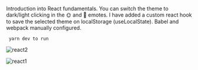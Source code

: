  

Introduction into React fundamentals. You can switch the theme to dark/light clicking in the 🌞 and 🌚 emotes. I have added a custom react hook to save the selected theme on localStorage (useLocalState). Babel and webpack manually configured.

`` yarn dev to run``

![react2](https://user-images.githubusercontent.com/73653212/127726043-46b1d62a-d9af-44bb-927b-111e1e1f939d.png)

![react1](https://user-images.githubusercontent.com/73653212/127725978-c8f20afa-6433-4540-8937-c5207688f1c4.png)

